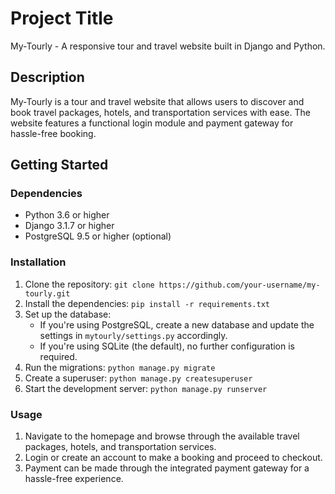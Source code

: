 # Project Title
 
My-Tourly - A responsive tour and travel website built in Django and Python. 

## Description
   
My-Tourly is a tour and travel website that allows users to discover and book travel packages, hotels, and transportation services with ease. The website features a functional login module and payment gateway for hassle-free booking.
 
## Getting Started 
 
### Dependencies      

* Python 3.6 or higher
* Django 3.1.7 or higher
* PostgreSQL 9.5 or higher (optional)

### Installation

1. Clone the repository: `git clone https://github.com/your-username/my-tourly.git`
2. Install the dependencies: `pip install -r requirements.txt`
3. Set up the database:
   * If you're using PostgreSQL, create a new database and update the settings in `mytourly/settings.py` accordingly.
   * If you're using SQLite (the default), no further configuration is required.
4. Run the migrations: `python manage.py migrate`
5. Create a superuser: `python manage.py createsuperuser`
6. Start the development server: `python manage.py runserver`

### Usage

1. Navigate to the homepage and browse through the available travel packages, hotels, and transportation services.
2. Login or create an account to make a booking and proceed to checkout.
3. Payment can be made through the integrated payment gateway for a hassle-free experience.

<!-- ### Contributing

If you'd like to contribute to this project, please follow these steps:

1. Fork the repository.
2. Create a new branch: `git checkout -b new-feature`.
3. Make your changes and commit them: `git commit -m 'Add new feature'`.
4. Push to the branch: `git push origin new-feature`. -->

